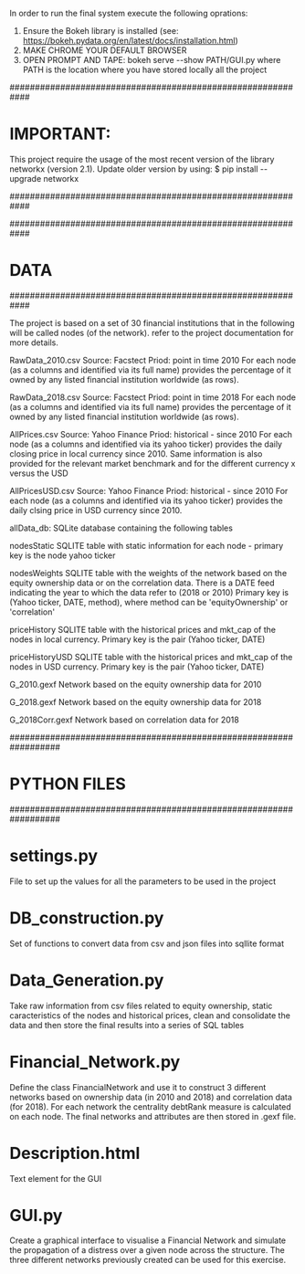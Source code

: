 

In order to run the final system execute the following oprations:

1. Ensure the Bokeh library is installed (see: https://bokeh.pydata.org/en/latest/docs/installation.html)
2. MAKE CHROME YOUR DEFAULT BROWSER
3. OPEN PROMPT AND TAPE: bokeh serve --show PATH/GUI.py
where PATH is the location where you have stored locally all the project


############################################################

# IMPORTANT: 

This project require the usage of the most recent version of the library networkx (version 2.1). 
Update older version by using: $ pip install --upgrade networkx

############################################################




############################################################

# DATA

############################################################

The project is based on a set of 30 financial institutions that in the following will be called nodes (of the network). refer to the project documentation for more details.


RawData_2010.csv
 Source: Facstect
 Priod: point in time 2010
 For each node (as a columns and identified via its full name) provides the percentage of it owned by any listed financial institution
 worldwide (as rows). 

RawData_2018.csv
 Source: Facstect
 Priod: point in time 2018
 For each node (as a columns and identified via its full name) provides the percentage of it owned by any listed financial institution
 worldwide (as rows). 

AllPrices.csv
 Source: Yahoo Finance
 Priod: historical - since 2010
 For each node (as a columns and identified via its yahoo ticker) provides the daily closing price in local currency since 2010. Same information is also
 provided for the relevant market benchmark and for the different currency x versus the USD
 
AllPricesUSD.csv
 Source: Yahoo Finance
 Priod: historical - since 2010
 For each node (as a columns and identified via its yahoo ticker) provides the daily clsing price in USD currency since 2010. 

allData_db: SQLite database containing the following tables

nodesStatic
 SQLITE table with static information for each node - primary key is the node yahoo ticker

nodesWeights
 SQLITE table with the weights of the network based on the equity ownership data or on the correlation data. There is a DATE feed indicating the year to which the data refer to (2018 or 2010)
 Primary key is  (Yahoo ticker, DATE, method), where method can be 'equityOwnership' or 'correlation'

priceHistory
 SQLITE table with the historical prices and mkt_cap of the nodes in local currency. Primary key is the pair (Yahoo ticker, DATE)

priceHistoryUSD
 SQLITE table with the historical prices and mkt_cap of the nodes in USD currency. Primary key is the pair (Yahoo ticker, DATE) 



G_2010.gexf
 Network based on the equity ownership data for 2010

G_2018.gexf
 Network based on the equity ownership data for 2018


G_2018Corr.gexf
 Network based on correlation data for 2018



##################################################################

# PYTHON FILES

##################################################################

# settings.py
 File to set up the values for all the parameters to be used in the project

# DB_construction.py
 Set of functions to convert data from csv and json files into sqllite format

# Data_Generation.py
 Take raw information from csv files related to equity ownership, static caracteristics of the nodes and historical prices, clean and 
  consolidate the data and then store the final results into a series of SQL tables

# Financial_Network.py
 Define the class FinancialNetwork and use it to construct 3 different networks based on ownership data (in 2010 and 2018) and correlation data (for 2018).
 For each network the centrality debtRank measure is calculated on each node. The final networks and attributes are then stored in .gexf file.

# Description.html
 Text element for the GUI

# GUI.py
 Create a graphical interface to visualise a Financial Network and simulate the propagation of a distress over a given node across the structure.
 The three different networks previously created can be used for this exercise.








